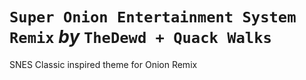 # `Super Onion Entertainment System Remix` *by* `TheDewd + Quack Walks`

SNES Classic inspired theme for Onion Remix